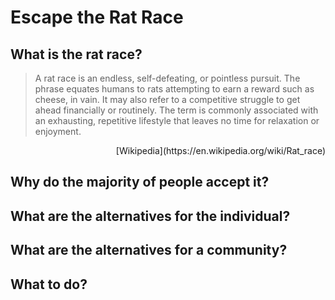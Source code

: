 # Escape the Rat Race

## What is the rat race?

> A rat race is an endless, self-defeating, or pointless pursuit. The phrase equates humans to rats attempting to earn a reward such as cheese, in vain. It may also refer to a competitive struggle to get ahead financially or routinely.
> The term is commonly associated with an exhausting, repetitive lifestyle that leaves no time for relaxation or enjoyment.

<div style="text-align: right"> [Wikipedia](https://en.wikipedia.org/wiki/Rat_race) </div>



## Why do the majority of people accept it?

## What are the alternatives for the individual?

## What are the alternatives for a community?

## What to do?

